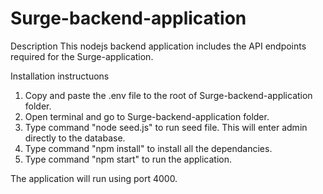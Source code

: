 # Surge-backend-application

Description
This nodejs backend application includes the API endpoints required for the Surge-application.

Installation instructuons

1. Copy and paste the .env file to the root of Surge-backend-application folder.
2. Open terminal and go to Surge-backend-application folder.
3. Type command "node seed.js" to run seed file. This will enter admin directly to the database.
4. Type command "npm install" to install all the dependancies.
5. Type command "npm start" to run the application.

The application will run using port 4000.

